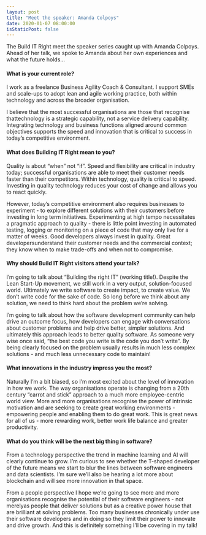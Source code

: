 ```yaml
---
layout: post
title: "Meet the speaker: Amanda Colpoys"
date: 2020-01-07 08:00:00
isStaticPost: false
---
```

The Build IT Right meet the speaker series caught up with Amanda Colpoys. Ahead of her talk, we spoke to Amanda about her own experiences and what the future holds...

#### What is your current role?
I work as a freelance Business Agility Coach & Consultant. I support SMEs and scale-ups to adopt lean and agile working practice, both within technology and across the broader organisation.

I believe that the most successful organisations are those that recognise thattechnology is a strategic capability, not a service delivery capability. Integrating technology and business functions aligned around common objectives supports the speed and innovation that is critical to success in today’s competitive environment.

#### What does Building IT Right mean to you?
Quality is about “when” not “if”. Speed and flexibility are critical in industry today; successful organisations are able to meet their customer needs faster than their competitors. Within technology, quality is critical to speed. Investing in quality technology reduces your cost of change and allows you to react quickly.

However, today’s competitive environment also requires businesses to experiment - to explore different solutions with their customers before investing in long term initiatives. Experimenting at high tempo necessitates a pragmatic approach to quality - there is little point investing in automated testing, logging or monitoring on a piece of code that may only live for a matter of weeks. Good developers always invest in quality. Great developersunderstand their customer needs and the commercial context; they know when to make trade-offs and when not to compromise.

#### Why should Build IT Right visitors attend your talk?
I’m going to talk about “Building the right IT” (working title!). Despite the Lean Start-Up movement, we still work in a very output, solution-focused world. Ultimately we write software to create impact, to create value. We don’t write code for the sake of code. So long before we think about any solution, we need to think hard about the problem we’re solving.

I’m going to talk about how the software development community can help drive an outcome focus, how developers can engage with conversations about customer problems and help drive better, simpler solutions. And ultimately this approach leads to better quality software. As someone very wise once said, “the best code you write is the code you don’t write”. By being clearly focused on the problem usually results in much less complex solutions - and much less unnecessary code to maintain!

#### What innovations in the industry impress you the most?
Naturally I’m a bit biased, so I’m most excited about the level of innovation in how we work. The way organisations operate is changing from a 20th century “carrot and stick” approach to a much more employee-centric world view. More and more organisations recognise the power of intrinsic motivation and are seeking to create great working environments - empowering people and enabling them to do great work. This is great news for all of us - more rewarding work, better work life balance and greater productivity.

#### What do you think will be the next big thing in software?
From a technology perspective the trend in machine learning and AI will clearly continue to grow. I’m curious to see whether the T-shaped developer of the future means we start to blur the lines between software engineers and data scientists. I’m sure we’ll also be hearing a lot more about blockchain and will see more innovation in that space.

From a people perspective I hope we’re going to see more and more organisations recognise the potential of their software engineers - not merelyas people that deliver solutions but as a creative power house that are brilliant at solving problems. Too many businesses chronically under use their software developers and in doing so they limit their power to innovate and drive growth. And this is definitely something I’ll be covering in my talk!